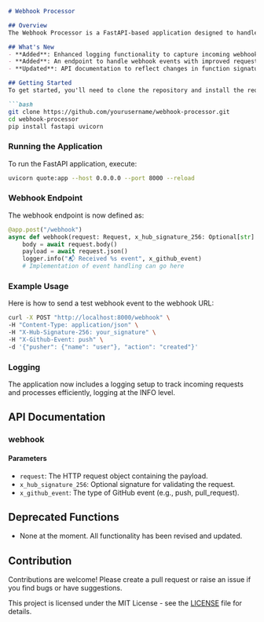 ```markdown
# Webhook Processor

## Overview
The Webhook Processor is a FastAPI-based application designed to handle webhook events from GitHub, allowing for efficient integration and automation in development workflows. The application listens for push and pull request events, logging relevant information for further processing.

## What's New
- **Added**: Enhanced logging functionality to capture incoming webhook data.
- **Added**: An endpoint to handle webhook events with improved request handling.
- **Updated**: API documentation to reflect changes in function signatures and workflows.

## Getting Started
To get started, you'll need to clone the repository and install the required packages. Ensure you have Python 3.7+ and FastAPI installed.

```bash
git clone https://github.com/yourusername/webhook-processor.git
cd webhook-processor
pip install fastapi uvicorn
```

### Running the Application
To run the FastAPI application, execute:

```bash
uvicorn quote:app --host 0.0.0.0 --port 8000 --reload
```

### Webhook Endpoint
The webhook endpoint is now defined as:

```python
@app.post("/webhook")
async def webhook(request: Request, x_hub_signature_256: Optional[str] = Header(None), x_github_event: Optional[str] = Header(None)):
    body = await request.body()
    payload = await request.json()
    logger.info("📬 Received %s event", x_github_event)
    # Implementation of event handling can go here
```

### Example Usage
Here is how to send a test webhook event to the webhook URL:

```bash
curl -X POST "http://localhost:8000/webhook" \
-H "Content-Type: application/json" \
-H "X-Hub-Signature-256: your_signature" \
-H "X-Github-Event: push" \
-d '{"pusher": {"name": "user"}, "action": "created"}'
```

### Logging
The application now includes a logging setup to track incoming requests and processes efficiently, logging at the INFO level.

## API Documentation

### webhook
#### Parameters
- `request`: The HTTP request object containing the payload.
- `x_hub_signature_256`: Optional signature for validating the request.
- `x_github_event`: The type of GitHub event (e.g., push, pull_request).

## Deprecated Functions
- None at the moment. All functionality has been revised and updated.

## Contribution
Contributions are welcome! Please create a pull request or raise an issue if you find bugs or have suggestions.

This project is licensed under the MIT License - see the [LICENSE](LICENSE) file for details.
```